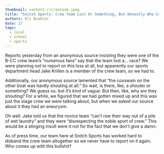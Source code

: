 ```yaml
---
thumbnail: content://crewteam.jpeg
title: "Snitch Sports: Crew Team Lost Or Something, But Honestly Who Cares"
authors: Eli Buehler
date: 17
tags:
  - local
  - school
  - sports
---
```


Reports yesterday from an anonymous source insisting they were one of the B-CC crew team’s “numerous fans” say that the team lost a… race? We were planning not to report on this loss at all, but apparently our sports department head Jake Krillen is a member of the crew team, so we had to.

Additionally, our anonymous source lamented that “the coxswain on the other boat was hardly shouting at all.” So wait, is there, like, a shouter or something? We guess so, but it’s kind of vague. But then, like, why are they shouting? For a while, we figured that we had gotten mixed up and this was just the stage crew we were talking about, but when we asked our source about it they had an aneurysm.

Oh well. Jake told us that the novice team “can’t row their way out of a pile of wet laundry” and they were “disrespecting the noble sport of crew.” This would be a stinging insult were it not for the fact that we don’t give a damn.

As of press time, our team here at Snitch Sports has worked hard to disband the crew team altogether so we never have to report on it again. Who comes up with this bullshit?